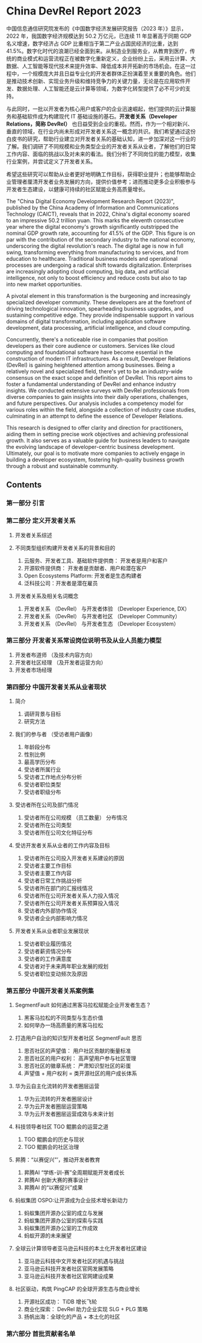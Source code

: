 # China DevRel Report 2023

中国信息通信研究院发布的《中国数字经济发展研究报告（2023 年）》显示，2022 年，我国数字经济规模达到 50.2 万亿元，已连续 11 年显著高于同期 GDP 名义增速，数字经济占 GDP 比重相当于第二产业占国民经济的比重，达到 41.5%。数字化时代的浪潮已经全面到来。从制造业到服务业，从教育到医疗，传统的商业模式和运营流程正在被数字化重新定义，企业纷纷上云，采用云计算、大数据、人工智能等现代技术来提升效率、降低成本并开拓新的市场机会。在这一过程中，一个规模庞大并且日益专业化的开发者群体正扮演着至关重要的角色。他们是推动技术创新、实现业务升级和维持竞争力的关键力量，无论是在应用软件开发、数据处理、人工智能还是云计算等领域，为数字化转型提供了必不可少的支持。

与此同时，一批以开发者为核心用户或客户的企业迅速崛起，他们提供的云计算服务和基础软件成为构建现代 IT 基础设施的基石。**开发者关系（Developer Relations，简称 DevRel）** 也日益受到企业的重视。然而，作为一个相对新兴、垂直的领域，在行业内尚未形成对开发者关系这一概念的共识。我们希望通过这份白皮书的研究，帮助行业建立对开发者关系的基础认知，进一步加深对这一行业的了解。我们调研了不同规模和业务类型企业的开发者关系从业者，了解他们的日常工作内容、面临的挑战以及对未来的看法。我们分析了不同岗位的能力模型，收集行业案例，并尝试定义了开发者关系。

希望这些研究可以帮助从业者更好地明确工作目标，获得职业提升；也能够帮助企业管理者厘清开发者业务发展的方向，提供价值参考；进而推动更多企业积极参与开发者生态建设，以健康可持续的社区赋能业务高质量增长。

The "China Digital Economy Development Research Report (2023)", published by the China Academy of Information and Communications Technology (CAICT), reveals that in 2022, China's digital economy soared to an impressive 50.2 trillion yuan. This marks the eleventh consecutive year where the digital economy's growth significantly outstripped the nominal GDP growth rate, accounting for 41.5% of the GDP. This figure is on par with the contribution of the secondary industry to the national economy, underscoring the digital revolution's reach. The digital age is now in full swing, transforming everything from manufacturing to services, and from education to healthcare. Traditional business models and operational processes are undergoing a radical shift towards digitalization. Enterprises are increasingly adopting cloud computing, big data, and artificial intelligence, not only to boost efficiency and reduce costs but also to tap into new market opportunities.

A pivotal element in this transformation is the burgeoning and increasingly specialized developer community. These developers are at the forefront of driving technological innovation, spearheading business upgrades, and sustaining competitive edge. They provide indispensable support in various domains of digital transformation, including application software development, data processing, artificial intelligence, and cloud computing.

Concurrently, there's a noticeable rise in companies that position developers as their core audience or customers. Services like cloud computing and foundational software have become essential in the construction of modern IT infrastructures. As a result, Developer Relations (DevRel) is gaining heightened attention among businesses. Being a relatively novel and specialized field, there's yet to be an industry-wide consensus on the exact scope and definition of DevRel. This report aims to foster a fundamental understanding of DevRel and enhance industry insights. We conducted extensive surveys with DevRel professionals from diverse companies to gain insights into their daily operations, challenges, and future perspectives. Our analysis includes a competency model for various roles within the field, alongside a collection of industry case studies, culminating in an attempt to define the essence of Developer Relations.

This research is designed to offer clarity and direction for practitioners, aiding them in setting precise work objectives and achieving professional growth. It also serves as a valuable guide for business leaders to navigate the evolving landscape of developer-centric business development. Ultimately, our goal is to motivate more companies to actively engage in building a developer ecosystem, fostering high-quality business growth through a robust and sustainable community.

## Contents
### 第一部分 引言

### 第二部分 定义开发者关系
1. 开发者关系综述

2. 不同类型组织构建开发者关系的背景和目的
	1. 云服务、开发者工具、基础软件提供商： 开发者是用户和客户
	2. 开源软件提供商： 开发者是贡献者、用户和潜在客户
	3. Open Ecosystems Platform: 开发者是生态构建者
	4. 泛科技公司：开发者是潜在雇员

3. 开发者关系及相关名词概念
	1. 开发者关系 （DevRel） 与开发者体验 （Developer Experience, DX）
	2. 开发者关系 （DevRel） 与开发者社区 （Developer Community）
	3. 开发者关系 （DevRel） 与开发者生态 （Developer Ecosystem）

### 第三部分 开发者关系常设岗位说明书及从业人员能力模型
1. 开发者布道师 （及技术内容方向）
2. 开发者社区经理 （及开发者运营方向）
3. 开发者市场经理

### 第四部分 中国开发者关系从业者现状
1. 简介
	1. 调研背景与目标
	2. 研究方法


3. 我们的参与者 （受访者用户画像）
	1. 年龄段分布
	2. 性别比例
	3. 最高学历分布
	4. 受访者所属行业
	5. 受访者工作地点分布分析
	6. 受访者职位类型
	7. 受访者职级分布


9. 受访者所在公司及部门情况
	1. 受访者所在公司规模 （员工数量） 分布情况
	2. 受访者所在公司类型
	3. 受访者所在公司文化特征分布



4. 受访开发者关系从业者的工作内容及目标
	1. 受访者所在公司投入开发者关系建设的原因
	2. 受访者主要工作目标
	3. 受访者主要工作内容
	4. 受访者日常工作挑战分析
	5. 受访者所在部门的汇报线情况
	6. 受访者所在公司开发者关系人力投入情况
	7. 受访者所在公司开发者关系预算投入情况
	8. 受访者内外部协作情况
	9. 受访者企业内部影响力情况


5. 开发者关系从业者职业发展现状
	1. 受访者职业履历情况
	2. 受访者薪资情况分布
	3. 受访者的工作满意度
	4. 受访者对于未来两年职业发展的规划
	5. 受访者职位变动频次及原因

### 第五部分 中国开发者关系案例集
1. SegmentFault 如何通过黑客马拉松赋能企业开发者生态？
	1. 黑客马拉松的不同类型与生态价值
	2. 如何举办一场高质量的黑客马拉松

2. 打造用户自治的知识型开发者社区 SegmentFault 思否
	1. 思否社区的声望值： 用户社区贡献的衡量标准
	2. 思否社区的用户权利： 高声望用户参与社区管理
	3. 思否社区的徽章系统： 严肃知识型社区的彩蛋
	4. 声望值 + 用户权利 = 类开源社区的用户成长体系

3. 华为云自主化流转的开发者圈层运营
	1. 华为云流转的开发者圈层设计
	2. 华为云开发者圈层运营策略
	3. 华为云开发者圈层运营成效与未来计划

4. 科技领导者社区 TGO 鲲鹏会的运营之道
	1. TGO 鲲鹏会的历史与现状
	2. TGO 鲲鹏会的社区治理

5. 昇腾：“以赛促兴”’，推动开发者教育
	1. 昇腾AI “学练-训-赛”全周期赋能开发者成长
	2. 昇腾AI 创新大赛的赛事设计
	3. 昇腾AI 的“以赛促兴”成果

6. 蚂蚁集团 OSPO:让开源成为企业技术增长新动力
	1. 蚂蚁集团开源办公室的成立与发展
	2. 蚂蚁集团开源办公室的探索与实践
	3. 蚂蚁集团开源办公室的工作成效
	4. 蚂蚁开源的未来展望

7. 全球云计算领导者亚马逊云科技的本土化开发者社区建设
	1. 亚马逊云科技中文开发者社区的机遇与挑战
	2. 亚马逊云科技开发者社区官网发展策略
	3. 亚马逊云科技开发者社区官网建设成果

8. 社区驱动，构筑 PingCAP 的全球开源生态与商业增长
	1. 开源社区成功： TiDB 增长飞轮
	2. 商业化探索： DevRel 助力企业实现 SLG + PLG 策略
	3. 扬帆出海：全球化的产品 + 本土化的社区

### 第六部分 首批贡献者名单
